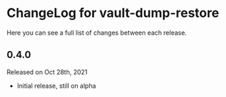 # ChangeLog for vault-dump-restore

Here you can see a full list of changes between each release.

## 0.4.0

Released on Oct 28th, 2021

* Initial release, still on alpha
